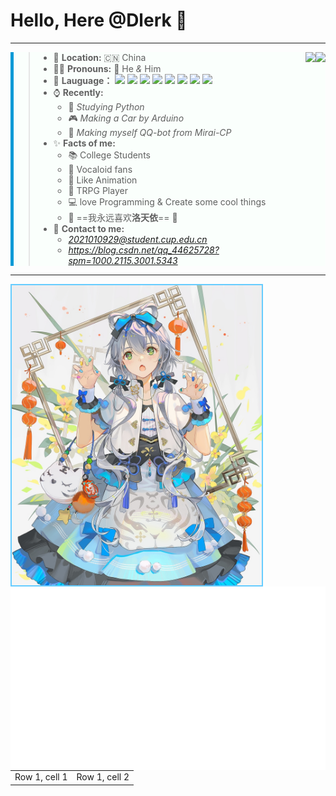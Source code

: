 
# Hello, Here @Dlerk 👋

---

<img align="right" src="https://github-readme-stats.vercel.app/api?username=Dlerk&show_icons=true&icon_color=d3220f&hide_title=true&bg_color=DEG,f7fcf0,e0f3db,cdecc6,aadeb6,82ccc4" />

<img align="right" src="https://github-readme-stats.vercel.app/api/top-langs/?username=Dlerk&layout=compact" />

<div style="border-left:#009ad6 5px solid;background-color:#fafffc">


> + 🚩 **Location:** 🇨🇳 China
> + 🙋‍♂️ **Pronouns:** 🧑 He *&* Him
> + 🧬 **Lauguage：**
> ![](https://img.shields.io/badge/-Python-informational?logo=Python&logoColor=FAE05E&style=flag) ![](https://img.shields.io/badge/-C++-00599C?logo=cplusplus&logoColor=WHITE&style=flag) ![](https://img.shields.io/badge/-JavaScript-F7DF1E?logo=javascript&logoColor=e0861a&style=flag) ![](https://img.shields.io/badge/-C-A8B9CC?logo=c&logoColor=afdfe4&style=flag)
![](https://img.shields.io/badge/-HTML5-E34F26?logo=html5&logoColor=7a1723&style=flag) ![](https://img.shields.io/badge/-CSS3-1572B6?logo=css3&logoColor=293047&style=flag) ![](https://img.shields.io/badge/-Java-f6f5ec?logo=java&logoColor=aa2116&style=flag) ![](https://img.shields.io/badge/-Shell-7d5886?logo=shell&logoColor=FFD500&style=flag) 
> + ⌚ **Recently:**
>   + 📝 *Studying Python*
>   + 🎮 *Making a Car by Arduino*
>   + 🤖  *Making myself QQ-bot from Mirai-CP*
> + ✨ **Facts of me:**
>   + 📚 College Students
>   + 🎼 Vocaloid fans
>   + 🌸 Like Animation
>   + 🎲 TRPG Player
>   + 💻 love Programming & Create some cool things
>   + 💖 ==我永远喜欢**洛天依**== 💖
> + 📲 **Contact to me:**
>   + *2021010929@student.cup.edu.cn*
>   + *https://blog.csdn.net/qq_44625728?spm=1000.2115.3001.5343*

</div>

---

<div id="imgs">

<img align="left" width="400" style="border:#66CCFF 2px solid" src="/img/luotianyi_1.jpg">

<div id="imgs_right" style="float:right">

<img  align="right" src="https://github.com/Dlerk/github-stats-for-Dlerk/blob/master/generated/overview.svg"/>

<br/>

<table>
<tr>
<td>Row 1, cell 1</td>
<td>Row 1, cell 2</td>
</tr>
</table>

</div>

</div>













